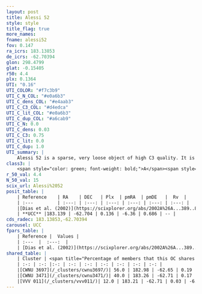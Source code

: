 ```yaml
---
layout: post
title: Alessi 52
style: style
title_flag: true
more_names: 
fname: alessi52
fov: 0.147
ra_icrs: 183.13853
de_icrs: -62.70394
glon: 298.4799
glat: -0.15405
r50: 4.4
plx: 0.1364
UTI: "0.16"
UTI_COLOR: "#f7c3b9"
UTI_C_N_COL: "#e0a6b3"
UTI_C_dens_COL: "#e4aab3"
UTI_C_C3_COL: "#d4edca"
UTI_C_lit_COL: "#e0a6b3"
UTI_C_dup_COL: "#a6cab9"
UTI_C_N: 0.0
UTI_C_dens: 0.03
UTI_C_C3: 0.75
UTI_C_lit: 0.0
UTI_C_dup: 1.0
UTI_summary: |
    Alessi 52 is a sparse, very loose object of high C3 quality. It is rarely studied in the literature, with no articles listed in the last 23 years. This object shares a significant percentage of members with 3 later reported entries.<br><br><span style="color: #99180f; font-weight: bold;">Warning: </span>contains less than 25 stars with <i>P>0.5</i> estimated.
class3: |
    <span style="color: green; font-weight: bold;">A</span><span style="color: #FFC300; font-weight: bold;">B</span>
r_50_val: 4.4
N_50_val: 15
scix_url: Alessi%2052
posit_table: |
    | Reference    | RA    | DEC   | Plx  | pmRA  | pmDE   |  Rv  |
    | :---         | :---: | :---: | :---: | :---: | :---: | :---: |
    |[Dias et al. (2002)](https://scixplorer.org/abs/2002A%26A...389..871D) | 183.258 | -62.706 | -- | -- | -- | -- |
    | **UCC** |183.139 | -62.704 | 0.136 | -6.36 | 0.686 | -- | 
cds_radec: 183.13853,-62.70394
carousel: UCC
fpars_table: |
    | Reference |  Values |
    | :---  |  :---:  |
    | [Dias et al. (2002)](https://scixplorer.org/abs/2002A%26A...389..871D) | `E(B-V)=1.08, Dist=3325.0, Age=9.15` |
shared_table: |
    | Cluster | <span title="Percentage of members that this OC shares with the ones listed">%</span>   | RA   | DEC   | Plx   | pmRA  | pmDE  | Rv | UTI |
    | :-: | :-: |:-: | :-: | :-: | :-: | :-: | :-: | :-: |
    |[CWNU 3697](/_clusters/cwnu3697/)| 56.0 | 182.98 | -62.65 | 0.19 | -6.36 | 0.67 | -- |0.06 |
    |[CWNU 3471](/_clusters/cwnu3471/)| 40.0 | 183.26 | -62.71 | 0.17 | -6.25 | 0.64 | 10.87 |0.19 |
    |[VVV 011](/_clusters/vvv011/)| 12.0 | 183.21 | -62.71 | 0.03 | -6.3 | 0.57 | -- |0.15 |
---
```

